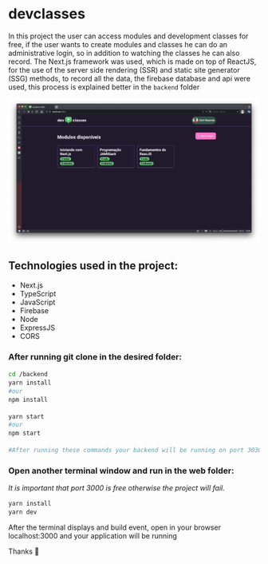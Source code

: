 # devclasses
In this project the user can access modules and development classes for free, if the user wants to create modules and classes he can do an administrative login, so in addition to watching the classes he can also record.
The Next.js framework was used, which is made on top of ReactJS, for the use of the server side rendering (SSR) and static site generator (SSG) methods, to record all the data, the firebase database and api were used, this process is explained better in the `backend` folder

<p align="center">
  <img alt="Preview" src="https://raw.githubusercontent.com/DAVI-REZENDE/devclasses/main/assets/preview-home.png" />
</p>

## Technologies used in the project:

- Next.js
- TypeScript
- JavaScript
- Firebase
- Node
- ExpressJS
- CORS

### After running git clone in the desired folder:

```bash
cd /backend
yarn install
#our
npm install

yarn start
#our
npm start

#After running these commands your backend will be running on port 3030

```

### Open another terminal window and run in the web folder:
_It is important that port 3000 is free otherwise the project will fail._

```bash
yarn install
yarn dev
```

After the terminal displays and build event, open in your browser localhost:3000 and your application will be running

Thanks 👋